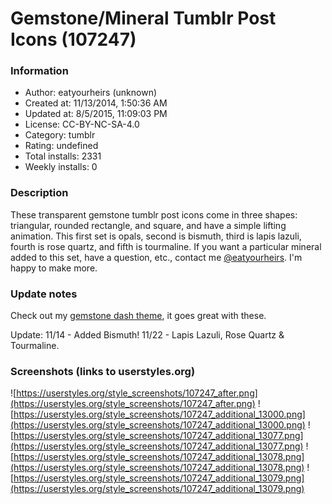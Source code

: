 # Gemstone/Mineral Tumblr Post Icons (107247)

### Information
- Author: eatyourheirs (unknown)
- Created at: 11/13/2014, 1:50:36 AM
- Updated at: 8/5/2015, 11:09:03 PM
- License:  CC-BY-NC-SA-4.0
- Category: tumblr
- Rating: undefined
- Total installs: 2331
- Weekly installs: 0


### Description
These transparent gemstone tumblr post icons come in three shapes: triangular, rounded rectangle, and square, and have a simple lifting animation. This first set is opals, second is bismuth, third is lapis lazuli, fourth is rose quartz, and fifth is tourmaline. If you want a particular mineral added to this set, have a question, etc., contact me <a href="http://www.eatyourheirs.tumblr.com/ask">@eatyourheirs</a>. I'm happy to make more.

### Update notes
Check out my <a href="https://userstyles.org/styles/107248/mineral-tumblr-dashboard-theme-10-color-options">gemstone dash theme</a>, it goes great with these.

Update: 11/14 - Added Bismuth!
11/22 - Lapis Lazuli, Rose Quartz & Tourmaline.

### Screenshots (links to userstyles.org)
![https://userstyles.org/style_screenshots/107247_after.png](https://userstyles.org/style_screenshots/107247_after.png)
![https://userstyles.org/style_screenshots/107247_additional_13000.png](https://userstyles.org/style_screenshots/107247_additional_13000.png)
![https://userstyles.org/style_screenshots/107247_additional_13077.png](https://userstyles.org/style_screenshots/107247_additional_13077.png)
![https://userstyles.org/style_screenshots/107247_additional_13078.png](https://userstyles.org/style_screenshots/107247_additional_13078.png)
![https://userstyles.org/style_screenshots/107247_additional_13079.png](https://userstyles.org/style_screenshots/107247_additional_13079.png)

